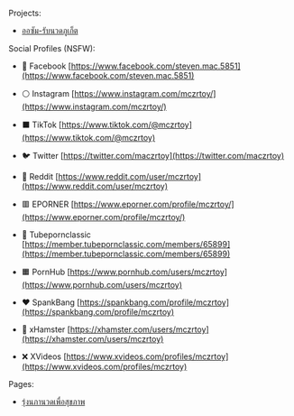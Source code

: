 Projects:
* [ออซัม-รับนวดภูเก็ต](https://mczrtoy.github.io/xn----uwf2a0bgvg4cev0cxda1dd7k1erf/)

Social Profiles (NSFW):
* 🔵 Facebook [https://www.facebook.com/steven.mac.5851](https://www.facebook.com/steven.mac.5851)
* ⚪ Instagram [https://www.instagram.com/mczrtoy/](https://www.instagram.com/mczrtoy/)
* ⬛ TikTok [https://www.tiktok.com/@mczrtoy](https://www.tiktok.com/@mczrtoy)
* 🐦 Twitter [https://twitter.com/maczrtoy](https://twitter.com/maczrtoy)
* 🔴 Reddit [https://www.reddit.com/user/mczrtoy](https://www.reddit.com/user/mczrtoy)

* 🟥 EPORNER [https://www.eporner.com/profile/mczrtoy/](https://www.eporner.com/profile/mczrtoy/)
* 🎥 Tubepornclassic [https://member.tubepornclassic.com/members/65899](https://member.tubepornclassic.com/members/65899)
* 🟧 PornHub [https://www.pornhub.com/users/mczrtoy](https://www.pornhub.com/users/mczrtoy)
* ❤️ SpankBang [https://spankbang.com/profile/mczrtoy](https://spankbang.com/profile/mczrtoy)
* 🐹 xHamster [https://xhamster.com/users/mczrtoy](https://xhamster.com/users/mczrtoy)
* ❌ XVideos [https://www.xvideos.com/profiles/mczrtoy](https://www.xvideos.com/profiles/mczrtoy)

Pages:
* [รุ่งนภานวดเพื่อสุขภาพ](https://mczrtoy.github.io/rungnapha-massage.html)
